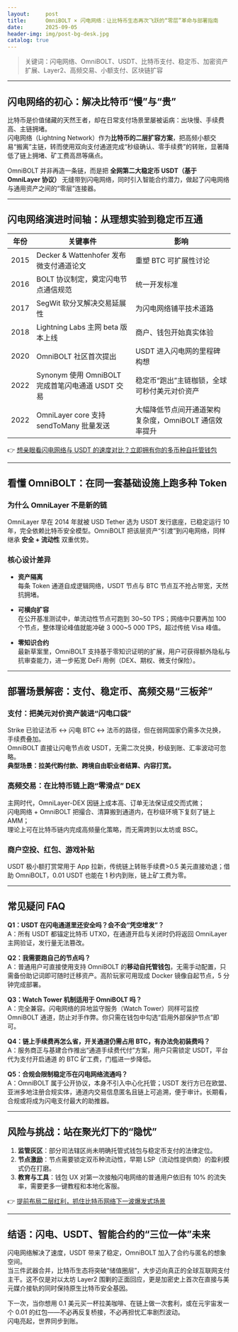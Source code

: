 ```yaml
---
layout:     post
title:      OmniBOLT × 闪电网络：让比特币生态再次飞跃的“零层”革命与部署指南
date:       2025-09-05
header-img: img/post-bg-desk.jpg
catalog: true
---
```


> 关键词：闪电网络、OmniBOLT、USDT、比特币支付、稳定币、加密资产扩展、Layer2、高频交易、小额支付、区块链扩容

---

## 闪电网络的初心：解决比特币“慢”与“贵”
比特币是价值储藏的天然王者，却在日常支付场景里屡被诟病：出块慢、手续费高、主链拥堵。  
闪电网络（Lightning Network）作为**比特币的二层扩容方案**，把高频小额交易“搬离”主链，转而使用双向支付通道完成“秒级确认、零手续费”的转账，显著降低了链上拥堵、矿工费高昂等痛点。

OmniBOLT 并非再造一条链，而是把 **全网第二大稳定币 USDT（基于 OmniLayer 协议）** 无缝带到闪电网络，同时引入智能合约潜力，做起了闪电网络与通用资产之间的“零层”连接器。

---

## 闪电网络演进时间轴：从理想实验到稳定币互通

| 年份 | 关键事件 | 影响 |
|---|---|---|
| 2015 | Decker & Wattenhofer 发布微支付通道论文 | 重塑 BTC 可扩展性讨论 |
| 2016 | BOLT 协议制定，奠定闪电节点通信规范 | 统一开发标准 |
| 2017 | SegWit 软分叉解决交易延展性 | 为闪电网络铺平技术道路 |
| 2018 | Lightning Labs 主网 beta 版本上线 | 商户、钱包开始真实体验 |
| 2020 | OmniBOLT 社区首次提出 | USDT 进入闪电网的里程碑构想 |
| 2022 | Synonym 使用 OmniBOLT 完成首笔闪电通道 USDT 交易 | 稳定币“跑出”主链枷锁，全球可秒付美元对价资产 |
| 2022 | OmniLayer core 支持 sendToMany 批量发送 | 大幅降低节点间开通道架构复杂度，OmniBOLT 通信效率提升 |

👉 [想亲眼看闪电网络与 USDT 的速度对比？立即拥有你的多币种自托管钱包](https://okxdog.com/)

---

## 看懂 OmniBOLT：在同一套基础设施上跑多种 Token

### 为什么 OmniLayer 不是新的链  
OmniLayer 早在 2014 年就被 USD Tether 选为 USDT 发行底座，已稳定运行 10 年，完全依赖比特币安全模型。OmniBOLT 把该层资产“引渡”到闪电网络，同样继承 **安全 + 流动性** 双重优势。

### 核心设计差异

- **资产隔离**  
  每条 Token 通道自成逻辑网络，USDT 节点与 BTC 节点互不抢占带宽，天然抗拥堵。
- **可横向扩容**  
  在公开基准测试中，单流动性节点可跑到 30~50 TPS；网络中只要再加 100 个节点，整体理论峰值就能冲破 3 000~5 000 TPS，超过传统 Visa 峰值。

- **零知识合约**  
  最新草案里，OmniBOLT 支持基于零知识证明的扩展，用户可获得额外隐私与抗审查能力，进一步拓宽 DeFi 用例（DEX、期权、微支付保险）。

---

## 部署场景解密：支付、稳定币、高频交易“三板斧”

### 支付：把美元对价资产装进“闪电口袋”
Strike 已验证法币 ↔ 闪电 BTC ↔ 法币的路径，但在弱网国家仍需多次兑换，手续费叠加。  
OmniBOLT 直接让闪电节点收 USDT，无需二次兑换，秒级到账、汇率波动可忽略。  
**典型场景：拉美代购付款、跨境自由职业者结算、内容打赏。**

### 高频交易：在比特币链上跑“零滑点” DEX  
主网时代，OmniLayer-DEX 因链上成本高、订单无法保证成交而式微；  
闪电网络 + OmniBOLT 把撮合、清算搬到通道内，在秒级环境下复刻了链上 AMM；  
理论上可在比特币链内完成高频量化策略，而无需跨到以太坊或 BSC。

### 商户空投、红包、游戏补贴  
USDT 极小额打赏常用于 App 拉新，传统链上转账手续费>0.5 美元直接劝退；借助 OmniBOLT，0.01 USDT 也能在 1 秒内到账，链上矿工费为零。

---

## 常见疑问 FAQ

**Q1：USDT 在闪电通道里还安全吗？会不会“凭空增发”？**  
A：所有 USDT 都锚定比特币 UTXO，在通道开启与关闭时仍将返回 OmniLayer 主网验证，发行量无法篡改。

**Q2：我需要跑自己的节点吗？**  
A：普通用户可直接使用支持 OmniBOLT 的**移动自托管钱包**，无需手动配置，只需备份助记词即可随时迁移资产。高阶玩家可用现成 Docker 镜像自起节点，5 分钟完成部署。

**Q3：Watch Tower 机制适用于 OmniBOLT 吗？**  
A：完全兼容。闪电网络的异地监守服务（Watch Tower）同样可监控 OmniBOLT 通道，防止对手作弊。你只需在钱包中勾选“启用外部保护节点”即可。

**Q4：链上手续费再怎么省，开关通道仍需占用 BTC，有办法免初装费吗？**  
A：服务商正与基建合作推出“通道手续费代付”方案，用户只需锁定 USDT，平台代为支付开启通道 的 BTC 矿工费，门槛进一步降低。

**Q5：合规会限制稳定币在闪电网络流通吗？**  
A：OmniBOLT 属于公开协议，本身不引入中心化托管；USDT 发行方已在欧盟、亚洲多地注册合规实体，通道内交易信息匿名且链上可追溯，便于审计。长期看，合规或将成为闪电支付最大的助推器。

---

## 风险与挑战：站在聚光灯下的“隐忧”

1. **监管灰区**：部分司法辖区尚未明确托管式钱包与稳定币支付的法律定位。  
2. **节点激励**：节点需要锁定双币种流动性，早期 LSP（流动性提供商）的盈利模式仍在打磨。  
3. **教育与工具**：钱包 UX 对第一次接触闪电网络的普通用户依旧有 10% 的流失率，需要更多一键教程和本地化客服。

👉 [提前布局二层红利，抓住比特币网络下一波爆发式场景](https://okxdog.com/)

---

## 结语：闪电、USDT、智能合约的“三位一体”未来

闪电网络解决了速度，USDT 带来了稳定，OmniBOLT 加入了合约与匿名的想象空间。  
当三件武器合并，比特币生态将突破“储值圈层”，大步迈向真正的全球互联网支付主干。这不仅是对以太坊 Layer2 围剿的正面回应，更是加密史上首次在直接与美元媒介接轨的同时保持原生比特币安全基因。

下一次，当你想用 0.1 美元买一杯拉美咖啡、在链上做一次套利，或在元宇宙发一个 0.01 的红包——不必再反复桥接，不必再担忧汇率剧烈波动。  
闪电亮起，世界同步到账。